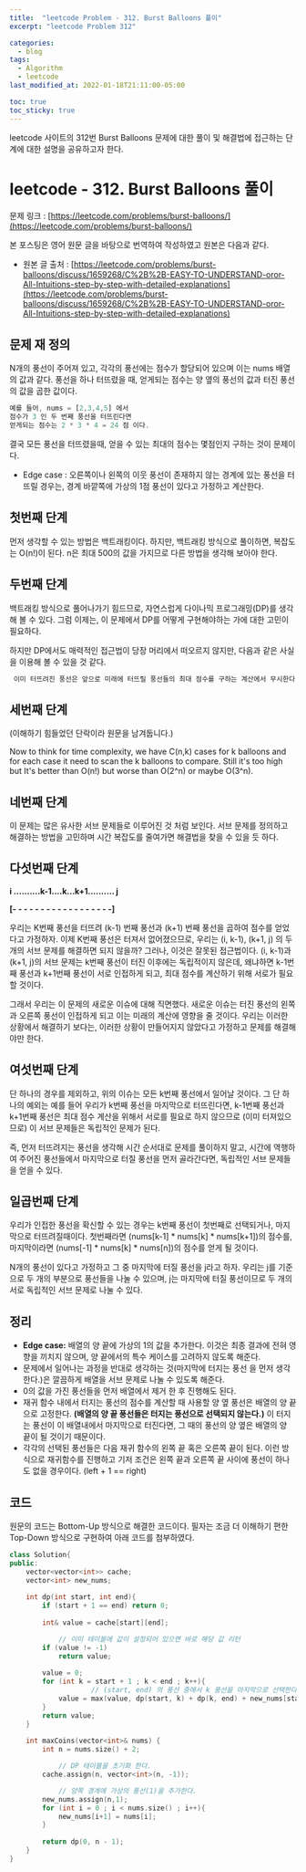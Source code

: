 ```yaml
---
title:  "leetcode Problem - 312. Burst Balloons 풀이"
excerpt: "leetcode Problem 312"

categories:
  - blog
tags:
  - Algorithm
  - leetcode
last_modified_at: 2022-01-18T21:11:00-05:00

toc: true
toc_sticky: true
---
```


leetcode 사이트의 312번 Burst Balloons 문제에 대한 풀이 및 해결법에 접근하는 단계에 대한 설명을 공유하고자 한다.

# leetcode - 312. Burst Balloons 풀이

문제 링크 : [https://leetcode.com/problems/burst-balloons/](https://leetcode.com/problems/burst-balloons/)

본 포스팅은 영어 원문 글을 바탕으로 번역하여 작성하였고 원본은 다음과 같다. 

- 원본 글 출처 : [https://leetcode.com/problems/burst-balloons/discuss/1659268/C%2B%2B-EASY-TO-UNDERSTAND-oror-All-Intuitions-step-by-step-with-detailed-explanations](https://leetcode.com/problems/burst-balloons/discuss/1659268/C%2B%2B-EASY-TO-UNDERSTAND-oror-All-Intuitions-step-by-step-with-detailed-explanations)

## 문제 재 정의

N개의 풍선이 주어져 있고, 각각의 풍선에는 점수가 할당되어 있으며 이는 nums 배열의 값과 같다. 풍선을 하나 터뜨렸을 때, 얻게되는 점수는 양 옆의 풍선의 값과 터진 풍선의 값을 곱한 값이다. 

```jsx
예를 들어, nums = [2,3,4,5] 에서
점수가 3 인 두 번째 풍선을 터뜨린다면
얻게되는 점수는 2 * 3 * 4 = 24 점 이다.
```

결국 모든 풍선을 터뜨렸을때, 얻을 수 있는 최대의 점수는 몇점인지 구하는 것이 문제이다.

- Edge case : 오른쪽이나 왼쪽의 이웃 풍선이 존재하지 않는 경계에 있는 풍선을 터뜨릴 경우는, 경계 바깥쪽에 가상의 1점 풍선이 있다고 가정하고 계산한다.

## 첫번째 단계

먼저 생각할 수 있는 방법은 백트래킹이다. 하지만, 백트래킹 방식으로 풀이하면, 복잡도는 O(n!)이 된다. n은 최대 500의 값을 가지므로 다른 방법을 생각해 보아야 한다.

## 두번째 단계

백트래킹 방식으로 풀어나가기 힘드므로, 자연스럽게 다이나믹 프로그래밍(DP)를 생각해 볼 수 있다. 그럼 이제는, 이 문제에서 DP를 어떻게 구현해야하는 가에 대한 고민이 필요하다. 

하지만 DP에서도 매력적인 접근법이 당장 머리에서 떠오르지 않지만, 다음과 같은 사실을 이용해 볼 수 있을 것 같다.

```cpp
 이미 터뜨려진 풍선은 앞으로 미래에 터뜨릴 풍선들의 최대 점수를 구하는 계산에서 무시한다.
```

## 세번째 단계

(이해하기 힘들었던 단락이라 원문을 남겨둡니다.)

Now to think for time complexity, we have C(n,k) cases for k balloons and for each case it need to scan the k balloons to compare. Still it's too high but It's better than O(n!) but worse than O(2^n) or maybe O(3^n).

## 네번째 단계

이 문제는 많은 유사한 서브 문제들로 이루어진 것 처럼 보인다. 서브 문제를 정의하고 해결하는 방법을 고민하며 시간 복잡도를 줄여가면 해결법을 찾을 수 있을 듯 하다.

## 다섯번째 단계

**i ..........k-1....k...k+1.......... j**

**[- - - - - - - - - - - - - - - - - -]**

우리는 K번째 풍선을 터뜨려 (k-1) 번째 풍선과 (k+1) 번째 풍선을 곱하여 점수를 얻었다고 가정하자. 이제 K번째 풍선은 터져서 없어졌으므로, 우리는 (i, k-1), (k+1, j) 의 두 개의 서브 문제를 해결하면 되지 않을까? 그러나, 이것은 잘못된 접근법이다. (i, k-1)과 (k+1, j)의 서브 문제는 k번째 풍선이 터진 이후에는 독립적이지 않은데, 왜냐하면 k-1번째 풍선과 k+1번째 풍선이 서로 인접하게 되고, 최대 점수를 계산하기 위해 서로가 필요할 것이다.

그래서 우리는 이 문제의 새로운 이슈에 대해 직면했다. 새로운 이슈는 터진 풍선의 왼쪽과 오른쪽 풍선이 인접하게 되고 이는 미래의 계산에 영향을 줄 것이다. 우리는 이러한 상황에서 해결하기 보다는, 이러한 상황이 만들어지지 않았다고 가정하고 문제를 해결해야만 한다.

## 여섯번째 단계

단 하나의 경우를 제외하고, 위의 이슈는 모든 k번째 풍선에서 일어날 것이다.  그 단 하나의 예외는 예를 들어 우리가 k번째 풍선을 마지막으로 터뜨린다면, k-1번째 풍선과 k+1번째 풍선은 최대 점수 계산을 위해서 서로를 필요로 하지 않으므로 (이미 터져있으므로) 이 서브 문제들은 독립적인 문제가 된다.

즉, 먼저 터뜨려지는 풍선을 생각해 시간 순서대로 문제를 풀이하지 말고, 시간에 역행하여 주어진 풍선들에서 마지막으로 터질 풍선을 먼저 골라간다면, 독립적인 서브 문제들을 얻을 수 있다.

## 일곱번째 단계

우리가 인접한 풍선을 확신할 수 있는 경우는 k번째 풍선이 첫번째로 선택되거나, 마지막으로 터뜨려질때이다. 첫번째라면 (nums[k-1] * nums[k] * nums[k+1])의 점수를, 마지막이라면 (nums[-1] * nums[k] * nums[n])의 점수를 얻게 될 것이다.

N개의 풍선이 있다고 가정하고 그 중 마지막에 터질 풍선을 j라고 하자. 우리는 j를 기준으로 두 개의 부분으로 풍선들을 나눌 수 있으며, j는 마지막에 터질 풍선이므로 두 개의 서로 독립적인 서브 문제로 나눌 수 있다.

## 정리

- **Edge case:** 배열의 양 끝에 가상의 1의 값을 추가한다. 이것은 최종 결과에 전혀 영향을 끼치지 않으며, 양 끝에서의 특수 케이스를 고려하지 않도록 해준다.
- 문제에서 일어나는 과정을 반대로 생각하는 것(마지막에 터지는 풍선 을 먼저 생각한다.)은 깔끔하게 배열을 서브 문제로 나눌 수 있도록 해준다.
- 0의 값을 가진 풍선들을 먼저 배열에서 제거 한 후 진행해도 된다.
- 재귀 함수 내에서 터지는 풍선의 점수를 계산할 때 사용할 양 옆 풍선은 배열의 양 끝으로 고정한다. **(배열의 양 끝 풍선들은 터지는 풍선으로 선택되지 않는다.)** 이 터지는 풍선이 이 배열내에서 마지막으로 터진다면, 그 때의 풍선의 양 옆은 배열의 양 끝이 될 것이기 때문이다.
- 각각의 선택된 풍선들은 다음 재귀 함수의 왼쪽 끝 혹은 오른쪽 끝이 된다. 이런 방식으로 재귀함수를 진행하고 기저 조건은 왼쪽 끝과 오른쪽 끝 사이에 풍선이 하나도 없을 경우이다. (left + 1 == right)

## 코드

원문의 코드는 Bottom-Up 방식으로 해결한 코드이다. 필자는 조금 더 이해하기 편한 Top-Down 방식으로 구현하여 아래 코드를 첨부하였다. 

```cpp
class Solution{
public:
	vector<vector<int>> cache;
	vector<int> new_nums;
	
	int dp(int start, int end){
	    if (start + 1 == end) return 0;
	
	    int& value = cache[start][end];

			// 이미 테이블에 값이 설정되어 있으면 바로 해당 값 리턴
	    if (value != -1)
	        return value;
	
	    value = 0;
	    for (int k = start + 1 ; k < end ; k++){
					// (start, end) 의 풍선 중에서 k 풍선을 마지막으로 선택한다.
	        value = max(value, dp(start, k) + dp(k, end) + new_nums[start] * new_nums[k] * new_nums[end]);
	    }
	    return value;
	}
	
	int maxCoins(vector<int>& nums) {
	    int n = nums.size() + 2;

			// DP 테이블을 초기화 한다.
	    cache.assign(n, vector<int>(n, -1));

			// 양쪽 경계에 가상의 풍선(1)을 추가한다.
	    new_nums.assign(n,1);
	    for (int i = 0 ; i < nums.size() ; i++){
	        new_nums[i+1] = nums[i];
	    }
	
	    return dp(0, n - 1);
	}
}
```